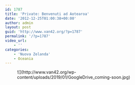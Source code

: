 ```yaml
---
id: 1787
title: 'Private: Benvenuti ad Aotearoa'
date: '2012-12-25T01:00:38+00:00'
author: admin
layout: post
guid: 'http://www.van42.org/?p=1787'
permalink: '/?p=1787'
video_url:
    - ''
categories:
    - 'Nuova Zelanda'
    - Oceania
---
```


<div class="wp-container-41 wp-block-columns has-2-columns"><div class="wp-container-39 wp-block-column"><figure class="wp-block-image">![](http://www.van42.org/wp-content/uploads/2019/01/GoogleDrive_coming-soon.jpg)</figure></div><div class="wp-container-40 wp-block-column"></div></div>